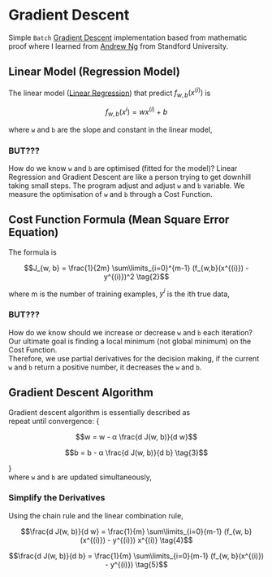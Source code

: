 # Gradient Descent
Simple `Batch` [Gradient Descent](https://en.wikipedia.org/wiki/Gradient_descent) implementation based from mathematic proof where I learned from [Andrew Ng](https://www.linkedin.com/in/andrewyng) from Standford University.

## Linear Model (Regression Model)
The linear model ([Linear Regression](https://en.wikipedia.org/wiki/Linear_regression)) that predict $`f_{w, b}(x^{(i)})`$ is
```math
f_{w, b}(x^{i}) = wx^{(i)} + b \tag{1}
```
where `w` and `b` are the slope and constant in the linear model,  

### BUT???
How do we know `w` and `b` are optimised (fitted for the model)?
Linear Regression and Gradient Descent are like a person trying to get downhill taking small steps.
The program adjust and adjust `w` and `b` variable. We measure the optimisation of `w` and `b` through a Cost Function.

## Cost Function Formula (Mean Square Error Equation)
The formula is
```math
J_{w, b} = \frac{1}{2m} \sum\limits_{i=0}^{m-1} (f_{w,b}(x^{(i)}) - y^{(i)})^2 \tag{2}
```
where m is the number of training examples, $`y^{i}`$ is the ith true data,  

### BUT???
How do we know should we increase or decrease `w` and `b` each iteration?
Our ultimate goal is finding a local minimum (not global minimum) on the Cost Function.  
Therefore, we use partial derivatives for the decision making, if the current `w` and `b` return a positive number, it decreases the `w` and `b`.

## Gradient Descent Algorithm
Gradient descent algorithm is essentially described as  
repeat until convergence: {
```math
w = w - α \frac{d J(w, b)}{d w}
```
```math
b = b - α \frac{d J(w, b)}{d b} \tag{3}
```
}  
where `w` and `b` are updated simultaneously,  

### Simplify the Derivatives
Using the chain rule and the linear combination rule,  
```math
\frac{d J(w, b)}{d w} = \frac{1}{m} \sum\limits_{i=0}{m-1} (f_{w, b}(x^{(i)}) - y^{(i)}) x^{(i)} \tag{4}
```
```math
\frac{d J(w, b)}{d b} = \frac{1}{m} \sum\limits_{i=0}{m-1} (f_{w, b}(x^{(i)}) - y^{(i)}) \tag{5}
```
